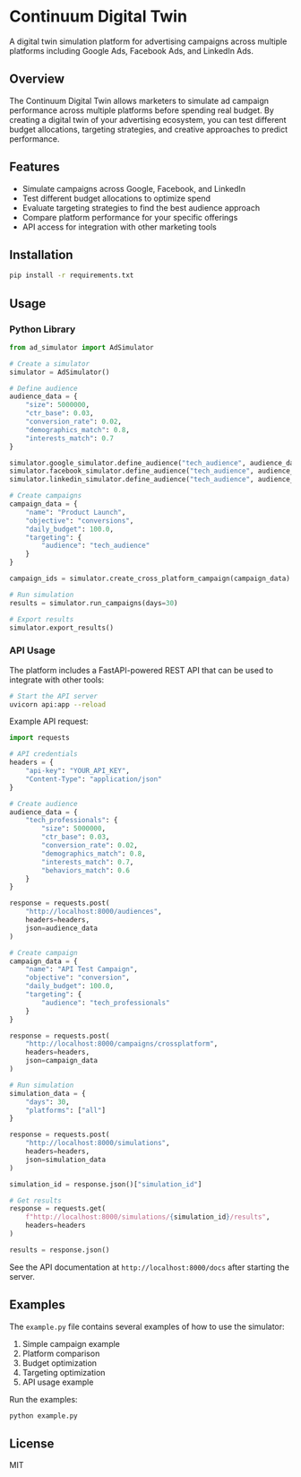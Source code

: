 # Continuum Digital Twin

A digital twin simulation platform for advertising campaigns across multiple platforms including Google Ads, Facebook Ads, and LinkedIn Ads.

## Overview

The Continuum Digital Twin allows marketers to simulate ad campaign performance across multiple platforms before spending real budget. By creating a digital twin of your advertising ecosystem, you can test different budget allocations, targeting strategies, and creative approaches to predict performance.

## Features

- Simulate campaigns across Google, Facebook, and LinkedIn
- Test different budget allocations to optimize spend
- Evaluate targeting strategies to find the best audience approach
- Compare platform performance for your specific offerings
- API access for integration with other marketing tools

## Installation

```bash
pip install -r requirements.txt
```

## Usage

### Python Library

```python
from ad_simulator import AdSimulator

# Create a simulator
simulator = AdSimulator()

# Define audience
audience_data = {
    "size": 5000000,
    "ctr_base": 0.03,
    "conversion_rate": 0.02,
    "demographics_match": 0.8,
    "interests_match": 0.7
}

simulator.google_simulator.define_audience("tech_audience", audience_data)
simulator.facebook_simulator.define_audience("tech_audience", audience_data)
simulator.linkedin_simulator.define_audience("tech_audience", audience_data)

# Create campaigns
campaign_data = {
    "name": "Product Launch",
    "objective": "conversions",
    "daily_budget": 100.0,
    "targeting": {
        "audience": "tech_audience"
    }
}

campaign_ids = simulator.create_cross_platform_campaign(campaign_data)

# Run simulation
results = simulator.run_campaigns(days=30)

# Export results
simulator.export_results()
```

### API Usage

The platform includes a FastAPI-powered REST API that can be used to integrate with other tools:

```bash
# Start the API server
uvicorn api:app --reload
```

Example API request:

```python
import requests

# API credentials
headers = {
    "api-key": "YOUR_API_KEY",
    "Content-Type": "application/json"
}

# Create audience
audience_data = {
    "tech_professionals": {
        "size": 5000000,
        "ctr_base": 0.03,
        "conversion_rate": 0.02,
        "demographics_match": 0.8,
        "interests_match": 0.7,
        "behaviors_match": 0.6
    }
}

response = requests.post(
    "http://localhost:8000/audiences",
    headers=headers,
    json=audience_data
)

# Create campaign
campaign_data = {
    "name": "API Test Campaign",
    "objective": "conversion",
    "daily_budget": 100.0,
    "targeting": {
        "audience": "tech_professionals"
    }
}

response = requests.post(
    "http://localhost:8000/campaigns/crossplatform",
    headers=headers,
    json=campaign_data
)

# Run simulation
simulation_data = {
    "days": 30,
    "platforms": ["all"]
}

response = requests.post(
    "http://localhost:8000/simulations",
    headers=headers,
    json=simulation_data
)

simulation_id = response.json()["simulation_id"]

# Get results
response = requests.get(
    f"http://localhost:8000/simulations/{simulation_id}/results",
    headers=headers
)

results = response.json()
```

See the API documentation at `http://localhost:8000/docs` after starting the server.

## Examples

The `example.py` file contains several examples of how to use the simulator:

1. Simple campaign example
2. Platform comparison
3. Budget optimization
4. Targeting optimization
5. API usage example

Run the examples:

```bash
python example.py
```

## License

MIT
